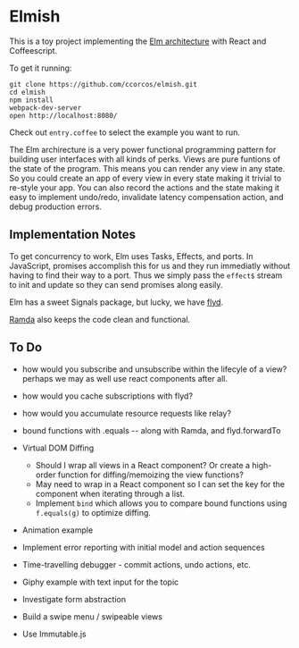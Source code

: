 # Elmish

This is a toy project implementing the [Elm architecture][arch] with React and Coffeescript.

To get it running:
  
    git clone https://github.com/ccorcos/elmish.git
    cd elmish
    npm install
    webpack-dev-server
    open http://localhost:8080/

Check out `entry.coffee` to select the example you want to run.

The Elm archirecture is a very power functional programming pattern for building user interfaces with all kinds of perks. Views are pure funtions of the state of the program. This means you can render any view in any state. So you could create an app of every view in every state making it trivial to re-style your app. You can also record the actions and the state making it easy to implement undo/redo, invalidate latency compensation action, and debug production errors.

## Implementation Notes

To get concurrency to work, Elm uses Tasks, Effects, and ports. In JavaScript, promises accomplish this for us and they run immediatly without having to find their way to a port. Thus we simply pass the `effect$` stream to init and update so they can send promises along easily.

Elm has a sweet Signals package, but lucky, we have [flyd](https://github.com/paldepind/flyd).

[Ramda](http://ramdajs.com/) also keeps the code clean and functional.

## To Do

- how would you subscribe and unsubscribe within the lifecyle of a view? perhaps we may as well use react components after all.
- how would you cache subscriptions with flyd?
- how would you accumulate resource requests like relay?
- bound functions with .equals -- along with Ramda, and flyd.forwardTo

- Virtual DOM Diffing
  - Should I wrap all views in a React component? Or create a high-order function for diffing/memoizing the view functions?
  - May need to wrap in a React component so I can set the key for the component when iterating through a list.
  - Implement `bind` which allows you to compare bound functions using `f.equals(g)` to optimize diffing.

- Animation example
- Implement error reporting with initial model and action sequences
- Time-travelling debugger - commit actions, undo actions, etc.
- Giphy example with text input for the topic
- Investigate form abstraction
- Build a swipe menu / swipeable views
- Use Immutable.js

[arch]: https://github.com/evancz/elm-architecture-tutorial
[rxjs-issue]: https://github.com/Reactive-Extensions/RxJS/issues/992